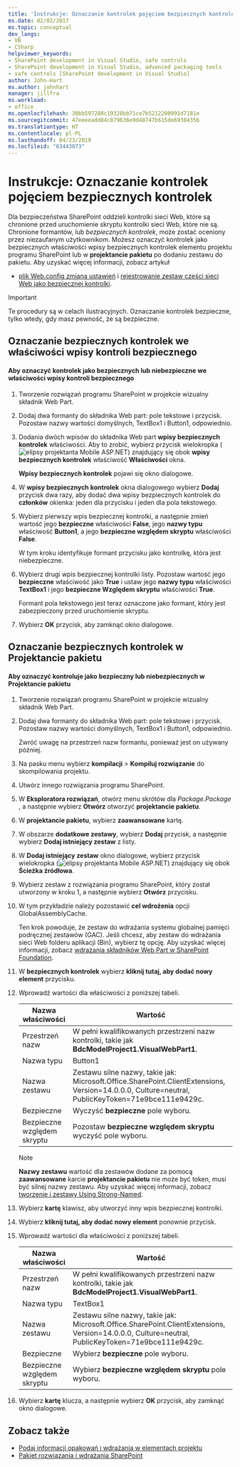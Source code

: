```yaml
---
title: 'Instrukcje: Oznaczanie kontrolek pojęciem bezpiecznych kontrolek | Dokumentacja firmy Microsoft'
ms.date: 02/02/2017
ms.topic: conceptual
dev_langs:
- VB
- CSharp
helpviewer_keywords:
- SharePoint development in Visual Studio, safe controls
- SharePoint development in Visual Studio, advanced packaging tools
- safe controls [SharePoint development in Visual Studio]
author: John-Hart
ms.author: johnhart
manager: jillfra
ms.workload:
- office
ms.openlocfilehash: 30bb597288c19328bb71ce7b5212200991d7181e
ms.sourcegitcommit: 47eeeeadd84c879636e9d48747b615de69384356
ms.translationtype: HT
ms.contentlocale: pl-PL
ms.lasthandoff: 04/23/2019
ms.locfileid: "63443073"
---
```

# <a name="how-to-mark-controls-as-safe-controls"></a>Instrukcje: Oznaczanie kontrolek pojęciem bezpiecznych kontrolek
  Dla bezpieczeństwa SharePoint oddzieli kontrolki sieci Web, które są chronione przed uruchomienie skryptu kontrolki sieci Web, które nie są. Chronione formantów, lub *bezpiecznych kontrolek*, może zostać oceniony przez niezaufanym użytkownikom. Możesz oznaczyć kontrolek jako bezpiecznych właściwości wpisy bezpiecznych kontrolek elementu projektu programu SharePoint lub w **projektancie pakietu** po dodaniu zestawu do pakietu. Aby uzyskać więcej informacji, zobacz artykuł

- [plik Web.config zmiana ustawień](http://go.microsoft.com/fwlink/?LinkId=178965) i [rejestrowanie zestaw części sieci Web jako bezpiecznej kontrolki](http://go.microsoft.com/fwlink/?LinkId=171013).

> [!IMPORTANT]
> Te procedury są w celach ilustracyjnych. Oznaczanie kontrolek bezpieczne, tylko wtedy, gdy masz pewność, że są bezpieczne.

## <a name="marking-safe-controls-in-the-safe-control-entries-property"></a>Oznaczanie bezpiecznych kontrolek we właściwości wpisy kontroli bezpiecznego

#### <a name="to-mark-controls-as-safe-or-unsafe-in-the-safe-control-entries-property"></a>Aby oznaczyć kontrolek jako bezpiecznych lub niebezpieczne we właściwości wpisy kontroli bezpiecznego

1. Tworzenie rozwiązań programu SharePoint w projekcie wizualny składnik Web Part.

2. Dodaj dwa formanty do składnika Web part: pole tekstowe i przycisk. Pozostaw nazwy wartości domyślnych, TextBox1 i Button1, odpowiednio.

3. Dodania dwóch wpisów do składnika Web part **wpisy bezpiecznych kontrolek** właściwości. Aby to zrobić, wybierz przycisk wielokropka (![elipsy projektanta Mobile ASP.NET](../sharepoint/media/mwellipsis.gif "elipsy projektanta Mobile ASP.NET")) znajdujący się obok **wpisy bezpiecznych kontrolek** właściwość  **Właściwości** okna.

     **Wpisy bezpiecznych kontrolek** pojawi się okno dialogowe.

4. W **wpisy bezpiecznych kontrolek** okna dialogowego wybierz **Dodaj** przycisk dwa razy, aby dodać dwa wpisy bezpiecznych kontrolek do **członków** okienka: jeden dla przycisku i jeden dla pola tekstowego.

5. Wybierz pierwszy wpis bezpiecznej kontrolki, a następnie zmień wartość jego **bezpieczne** właściwości **False**, jego **nazwy typu** właściwość **Button1**, a jego **bezpieczne względem skryptu** właściwości **False**.

     W tym kroku identyfikuje formant przycisku jako kontrolkę, która jest niebezpieczne.

6. Wybierz drugi wpis bezpiecznej kontrolki listy. Pozostaw wartość jego **bezpieczne** właściwość jako **True** i ustaw jego **nazwy typu** właściwości **TextBox1** i jego **bezpieczne Względem skryptu** właściwości **True**.

     Formant pola tekstowego jest teraz oznaczone jako formant, który jest zabezpieczony przed uruchomienie skryptu.

7. Wybierz **OK** przycisk, aby zamknąć okno dialogowe.

## <a name="marking-safe-controls-in-the-package-designer"></a>Oznaczanie bezpiecznych kontrolek w Projektancie pakietu

#### <a name="to-mark-controls-as-safe-or-unsafe-in-the-package-designer"></a>Aby oznaczyć kontroluje jako bezpieczny lub niebezpiecznych w Projektancie pakietu

1. Tworzenie rozwiązań programu SharePoint w projekcie wizualny składnik Web Part.

2. Dodaj dwa formanty do składnika Web part: pole tekstowe i przycisk. Pozostaw nazwy wartości domyślnych, TextBox1 i Button1, odpowiednio.

     Zwróć uwagę na przestrzeń nazw formantu, ponieważ jest on używany później.

3. Na pasku menu wybierz **kompilacji** > **Kompiluj rozwiązanie** do skompilowania projektu.

4. Utwórz innego rozwiązania programu SharePoint.

5. W **Eksploratora rozwiązań**, otwórz menu skrótów dla *Package.Package* , a następnie wybierz **Otwórz** otworzyć **projektancie pakietu**.

6. W **projektancie pakietu**, wybierz **zaawansowane** kartę.

7. W obszarze **dodatkowe zestawy**, wybierz **Dodaj** przycisk, a następnie wybierz **Dodaj istniejący zestaw** z listy.

8. W **Dodaj istniejący zestaw** okno dialogowe, wybierz przycisk wielokropka (![elipsy projektanta Mobile ASP.NET](../sharepoint/media/mwellipsis.gif "elipsy projektanta Mobile ASP.NET")) znajdujący się obok  **Ścieżka źródłowa**.

9. Wybierz zestaw z rozwiązania programu SharePoint, który został utworzony w kroku 1, a następnie wybierz **Otwórz** przycisku.

10. W tym przykładzie należy pozostawić **cel wdrożenia** opcji GlobalAssemblyCache.

     Ten krok powoduje, że zestaw do wdrażania systemu globalnej pamięci podręcznej zestawów (GAC). Jeśli chcesz, aby zestaw do wdrażania sieci Web folderu aplikacji (Bin), wybierz tę opcję. Aby uzyskać więcej informacji, zobacz [wdrażania składników Web Part w SharePoint Foundation](http://go.microsoft.com/fwlink/?LinkId=177509).

11. W **bezpiecznych kontrolek** wybierz **kliknij tutaj, aby dodać nowy element** przycisku.

12. Wprowadź wartości dla właściwości z poniższej tabeli.

    |Nazwa właściwości|Wartość|
    |-------------------|-----------|
    |Przestrzeń nazw|W pełni kwalifikowanych przestrzeni nazw kontrolki, takie jak **BdcModelProject1.VisualWebPart1**.|
    |Nazwa typu|Button1|
    |Nazwa zestawu|Zestawu silne nazwy, takie jak: Microsoft.Office.SharePoint.ClientExtensions, Version=14.0.0.0, Culture=neutral, PublicKeyToken=71e9bce111e9429c.|
    |Bezpieczne|Wyczyść **bezpieczne** pole wyboru.|
    |Bezpieczne względem skryptu|Pozostaw **bezpieczne względem skryptu** wyczyść pole wyboru.|

    > [!NOTE]
    > **Nazwy zestawu** wartość dla zestawów dodane za pomocą **zaawansowane** karcie **projektancie pakietu** nie może być token, musi być silnej nazwy zestawu. Aby uzyskać więcej informacji, zobacz [tworzenie i zestawy Using Strong-Named](http://go.microsoft.com/fwlink/?LinkId=177513).

13. Wybierz **kartę** klawisz, aby utworzyć inny wpis bezpiecznej kontrolki.

14. Wybierz **kliknij tutaj, aby dodać nowy element** ponownie przycisk.

15. Wprowadź wartości dla właściwości z poniższej tabeli.

    |Nazwa właściwości|Wartość|
    |-------------------|-----------|
    |Przestrzeń nazw|W pełni kwalifikowanych przestrzeni nazw kontrolki, takie jak **BdcModelProject1.VisualWebPart1**.|
    |Nazwa typu|TextBox1|
    |Nazwa zestawu|Zestawu silne nazwy, takie jak: Microsoft.Office.SharePoint.ClientExtensions, Version=14.0.0.0, Culture=neutral, PublicKeyToken=71e9bce111e9429c.|
    |Bezpieczne|Wybierz **bezpieczne** pole wyboru.|
    |Bezpieczne względem skryptu|Wybierz **bezpieczne względem skryptu** pole wyboru.|

16. Wybierz **kartę** klucza, a następnie wybierz **OK** przycisk, aby zamknąć okno dialogowe.

## <a name="see-also"></a>Zobacz także
- [Podaj informacji opakowań i wdrażania w elementach projektu](../sharepoint/providing-packaging-and-deployment-information-in-project-items.md)
- [Pakiet rozwiązania i wdrażania SharePoint](../sharepoint/packaging-and-deploying-sharepoint-solutions.md)
